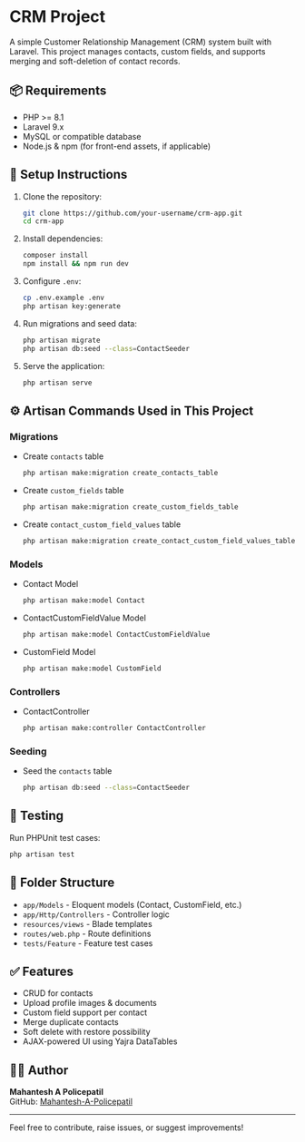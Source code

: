 
# CRM Project

A simple Customer Relationship Management (CRM) system built with Laravel. This project manages contacts, custom fields, and supports merging and soft-deletion of contact records.

## 📦 Requirements

- PHP >= 8.1
- Laravel 9.x
- MySQL or compatible database
- Node.js & npm (for front-end assets, if applicable)

## 🚀 Setup Instructions

1. Clone the repository:

   ```bash
   git clone https://github.com/your-username/crm-app.git
   cd crm-app
   ```

2. Install dependencies:

   ```bash
   composer install
   npm install && npm run dev
   ```

3. Configure `.env`:

   ```bash
   cp .env.example .env
   php artisan key:generate
   ```

4. Run migrations and seed data:

   ```bash
   php artisan migrate
   php artisan db:seed --class=ContactSeeder
   ```

5. Serve the application:

   ```bash
   php artisan serve
   ```

## ⚙️ Artisan Commands Used in This Project

### Migrations

- Create `contacts` table  
  ```bash
  php artisan make:migration create_contacts_table
  ```

- Create `custom_fields` table  
  ```bash
  php artisan make:migration create_custom_fields_table
  ```

- Create `contact_custom_field_values` table  
  ```bash
  php artisan make:migration create_contact_custom_field_values_table
  ```

### Models

- Contact Model  
  ```bash
  php artisan make:model Contact
  ```

- ContactCustomFieldValue Model  
  ```bash
  php artisan make:model ContactCustomFieldValue
  ```

- CustomField Model  
  ```bash
  php artisan make:model CustomField
  ```

### Controllers

- ContactController  
  ```bash
  php artisan make:controller ContactController
  ```

### Seeding

- Seed the `contacts` table  
  ```bash
  php artisan db:seed --class=ContactSeeder
  ```

## 🧪 Testing

Run PHPUnit test cases:

```bash
php artisan test
```

## 📁 Folder Structure

- `app/Models` - Eloquent models (Contact, CustomField, etc.)
- `app/Http/Controllers` - Controller logic
- `resources/views` - Blade templates
- `routes/web.php` - Route definitions
- `tests/Feature` - Feature test cases

## ✅ Features

- CRUD for contacts
- Upload profile images & documents
- Custom field support per contact
- Merge duplicate contacts
- Soft delete with restore possibility
- AJAX-powered UI using Yajra DataTables

## 🧑‍💻 Author

**Mahantesh A Policepatil**  
GitHub: [Mahantesh-A-Policepatil](https://github.com/Mahantesh-A-Policepatil)

---

Feel free to contribute, raise issues, or suggest improvements!
